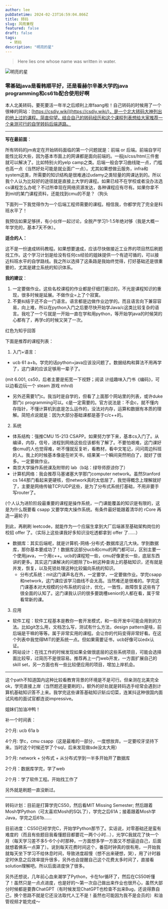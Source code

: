 ```yaml
---
author: lee
pubDatetime: 2024-02-23T16:59:04.866Z
title: 转码
slug: 风雨兼程
featured: false
draft: false
tags:
  - 转码
description: "明亮的星"
---
```


> Here lies one whose name was written in water.

![明亮的星](@assets/images/movie/bright_star.jpg)

### 零基础java是看韩顺平好，还是看赫尔辛基大学的java programming和cs61b配合使用好啊
本人北美转码，要死要活一年半之后顺利上岸faang啦！自己转码的时候用了一个很棒的网站：[https://csdiy.wiki](https://csdiy.wiki/)，是一个北大转码大神列出的他上过的课程。简直仰望。结合自己的转码经历和这个课程列表想给大家推荐一个亲测可行的自学转码后端道路。

---

**写在最前面**：

所有转码的jm肯定在开始转码面临的第一个问题就是：前端 or 后端。前端自学可能性比较大些，因为基本市面上的网课都是面向前端的。一般js/css/html三件套就可以解决了。比如特别火的yelp camp之类。后端一般会学习曲线陡一点，门槛也高一点（当然好处可能是就业面广一点）。尤其如果想做云服务，infra和system这类，所需要的知识结构是很难通过udamy之类轻量的网课达到的。所以我个人认为比较好的途径就是直接上大学的课程。如果已经不在学校或者没办法选cs课程怎么办呢？不过所幸现在网络资源发达，各种课程应有尽有。如果你拿不到mit的某门课程资料，还能找到cmu的不是？（狗头

下面列一下我觉得作为一个后端工程师需要的课程。相信我，你都学完了完全是科班水平了！

我预估如果足够拼，有小伙伴一起讨论，全脱产学习1-1.5年绝对够（我是大概一年学完的，基本7天不休）。

**适合的人：**

这不是一份速成转码教程。如果想要速成，应该尽快做接近工业界的项目然后刷题找工作。这个学习计划是给没有任何cs经验的姐妹提供一个有迹可循的，可以接近科班水平的自学路线。我之所以选择了这条路是我始终觉得，打好基础还是很重要的，尤其是建立系统的知识体系。

**我的建议**：

1. 一定要做作业。这些名校课程的作业都是仔细打磨过的，不光是课程知识的重现，很多时候是延展。不做作业=上了个寂寞。
2. 不要纠结于还不会一门语言。语言都是边做作业边学的。而且语言向下兼容容易，向上难，所以在python入门之后要尽快开始学Java/c这类比较复杂的语言。我吃了一个亏就是一开始一直在学和用python，等开始学java的时候哭的心都有了，再学c的时候又哭了一次。

红色为知乎回答

下面是推荐的课程列表：

1. 入门+语言：

- ucb 61 a+b。学完的话python+java应该没问题了。数据结构和算法不用再学了，这门课的应该足够用一辈子了。

(mit 6.001, cs50，后者主要是拓宽一下视野；阅读 计组趣味入门书《编码》，可以边看边玩一个 steam 游戏 mhrd)

- 另外还需要1门c。我当时是自学的，但看了上面那个网站里的列表，或许duke那门c programming可以。c是一定需要的。官方说法是：不会c，就不懂内存指针，不懂计算机到底是怎么运作的，没法对内存，运算和数据有本质的理解。简短点说就是：因为大部分基础课都是基于c/c++的。

2. 系统

- 体系结构：强推CMU 15-213 CSAPP。如果努力学下来，基本cs入门了。从编译，内存，信号，进程到网络这些应该都有了解了。不要怕艰难，这门课好像cmu的人也觉得难，听不懂就反复听，看教材，看中文笔记，问问周边科班的人。我上的时候基本像是在听天书，结果某一个瞬间突然明白了，就好了很多。一定要做作业。
- 南京大学操作系统课及附带的 lab（b站：绿导师原谅你了）
- 计算机网络：我会推荐马塞诸塞大学那门computer network。虽然Stanford cs 144那门看起来更硬核，但network真的太低层了，我觉得概念上理解就好了，主要是网络传输TCP/UDP这些，是为了分布式系统打基础，不用非要手写router了。

(个人认为进阶阶段最重要的课程是操作系统，一门课能覆盖的知识是有限的，这是为什么既要看 csapp 又要学南大操作系统。有条件最好能跟着清华的 rCore 再造一遍轮子)

到此，再刷刷 leetcode，就能作为一个应届生拿到大厂后端甚至基础架构岗位的校招 offer 了。（实际上这些课我好多知识没吃透都拿到 offer 了……）

- 数据库：其实后端呢，就是计算机-网络-分布式-数据库这几大块。学到数据库，那你基本要成功了！数据库这部分ucb和cmu的两门都可以，区别主要一个使用java，一个用c++。ucb的课程短一些，cmu好像更长一些，底层东西讲的更多。其实这门课解决的问题除了b+树这种查询上的基础知识，还有就是并发，恢复，以及死锁处理这种比较偏向系统的知识。
    - 分布式系统：mit这门课声名在外，一定要学，一定要做作业。学完csapp和network，这门课应该学习曲线不会太高。当然难还是很难的。学完这门课基本对大规模的分布系统的设计，优化，一致性，故障恢复这些有了很全面的认知了。这门课我认识的很多要跳槽senior的人都在看，属于常看常新的课。

3. 应用

- 软件工程：软件工程基本是教你一套开发模式，和一些开发中可能会用到的方法。比如git怎么用，文档怎么写，测试有什么方法，design pattern是啥，前后端是干嘛的等等。属于非常实用的课程。会让你的代码变得非常好看。在这个列表中我觉得MIT的更系统一点。但如果需要证书，ucb好像可以edx认证。
- 网站设计：在找工作的时候发现如果全做很底层的这些系统项目，可能会选择面比较窄，过简历不是很容易。推荐再上一门web开发，一方面扩展自己的skill set，另一方面也有一些比较便应用的项目，增加上岸机会。

---

这个path不知道国内这种比较看教育背景的环境是不是可行。但亲测在北美完全ok，学完直接上岸（当然题还是要刷的）。额外的好处就是转码选手经常会遇到计算机基础知识答不上来。我学完这些课答基础知识斩瓜切菜，连某抖这种很国内面试风格的面试官都连说impressive。

姐妹们加油冲鸭！

补一个时间表：

2个月: ucb 61a b

4个月: 学c，cmu csapp（这是最难的一部分，一度想放弃。一定要咬牙坚持下来。当时这个时候还学了个sql，后来发现做sde没太大用）

3个月: network + 分布式 + 从分布式学到一半多开始开了数据库

2个月：数据库学完，学了web

2个月：学了软件工程。开始找工作了

另外就是刷题一直没断过。

---

转码计划：目前是打算学完CS50，然后看MIT Missing Semester; 然后跟着Mosh学Python（可太喜欢Mosh的SQL了），学完之后61A；接着跟着Mosh学Java，学完之后61b……

目前进度：CS50已经学完C，开始学Python那节了。实话说，对零基础还是蛮有难度的（而且有些题目我看懂题目都要花一两个小时…），光学C我就花了快一个月（每天学习差不多5-6个小时那种，一方面想多学一方面又不想逼迫自己，后面就想着佛系一点算了）。说到每天花费时间这个，番茄时钟真的很有用，一开始我就每天坐下学习不给休息时间，导致进度超慢（想不出来硬想，哭），用了计时器定时休息之后效率提升很多，另外也会提醒自己这个花费太多时间了，直接看solution理解吧。所以后面进度快了很多。

另外还想说，几年前心血来潮学了Python，卡在for循环了，然后在CS50听懂了！虽然只是一点点进度，也是好的～第一次自己做出来作业也很开心，虽然大部分时候都是要靠ChatGPT（有时候发现ChatGPT也检查不出来Bug，还说得靠自己，换个思路不就是它还没法取代人工不是！虽然也可能因为我不是会员的）和油管视频才能完成～
